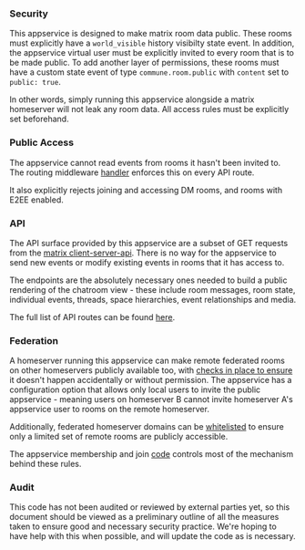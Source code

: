 ### Security

This appservice is designed to make matrix room data public. These rooms must explicitly have a `world_visible` history visibilty state event. In addition, the appservice virtual user must be explicitly invited to every room that is to be made public. To add another layer of permissions, these rooms must have a custom state event of type `commune.room.public` with `content` set to `public: true`. 

In other words, simply running this appservice alongside a matrix homeserver will not leak any room data. All access rules must be explicitly set beforehand.

### Public Access
The appservice cannot read events from rooms it hasn't been invited to. The routing middleware [handler](https://github.com/commune-sh/public-appservice/blob/aacdb2982cdc2722460edeec2011c6b21c0019fe/src/middleware.rs#L200) enforces this on every API route.

It also explicitly rejects joining and accessing DM rooms, and rooms with E2EE enabled. 

### API 

The API surface provided by this appservice are a subset of GET requests from the [matrix client-server-api](https://spec.matrix.org/latest/client-server-api/). There is no way for the appservice to send new events or modify existing events in rooms that it has access to. 

The endpoints are the absolutely necessary ones needed to build a public rendering of the chatroom view - these include room messages, room state, individual events, threads, space hierarchies, event relationships and media.

The full list of API routes can be found [here](https://github.com/commune-sh/public-appservice/blob/aacdb2982cdc2722460edeec2011c6b21c0019fe/src/server.rs#L85).

### Federation
A homeserver running this appservice can make remote federated rooms on other homeservers publicly available too, with [checks in place to ensure](https://github.com/commune-sh/public-appservice/blob/aacdb2982cdc2722460edeec2011c6b21c0019fe/src/api.rs#L172) it doesn't happen accidentally or without permission. The appservice has a configuration option that allows only local users to invite the public appservice - meaning users on homeserver B cannot invite homeserver A's appservice user to rooms on the remote homeserver. 

Additionally, federated homeserver domains can be [whitelisted](https://github.com/commune-sh/public-appservice/blob/aacdb2982cdc2722460edeec2011c6b21c0019fe/src/api.rs#L168) to ensure only a limited set of remote rooms are publicly accessible. 

The appservice membership and join [code](https://github.com/commune-sh/public-appservice/blob/aacdb2982cdc2722460edeec2011c6b21c0019fe/src/api.rs#L89) controls most of the mechanism behind these rules. 

### Audit
This code has not been audited or reviewed by external parties yet, so this document should be viewed as a preliminary outline of all the measures taken to ensure good and necessary security practice. We're hoping to have help with this when possible, and will update the code as is necessary.
